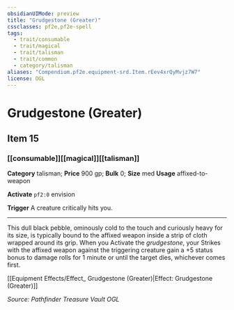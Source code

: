 ```yaml
---
obsidianUIMode: preview
title: "Grudgestone (Greater)"
cssclasses: pf2e,pf2e-spell
tags:
  - trait/consumable
  - trait/magical
  - trait/talisman
  - trait/common
  - category/talisman
aliases: "Compendium.pf2e.equipment-srd.Item.rEev4xrQyMvjz7W7"
license: OGL
---
```

# Grudgestone (Greater)
## Item 15
### [[consumable]][[magical]][[talisman]]

**Category** talisman; 
**Price** 900 gp; 
**Bulk** 0; **Size** med
**Usage** affixed-to-weapon

**Activate** `pf2:0` envision

**Trigger** A creature critically hits you.

* * *

This dull black pebble, ominously cold to the touch and curiously heavy for its size, is typically bound to the affixed weapon inside a strip of cloth wrapped around its grip. When you Activate the _grudgestone_, your Strikes with the affixed weapon against the triggering creature gain a +5 status bonus to damage rolls for 1 minute or until the target dies, whichever comes first.

[[Equipment Effects/Effect_ Grudgestone (Greater)|Effect: Grudgestone (Greater)]]

*Source: Pathfinder Treasure Vault*
*OGL*